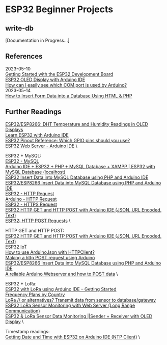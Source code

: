 # ESP32 Beginner Projects

## write-db
[Documentation in Progress...]

## References
2023-05-10 \
[Getting Started with the ESP32 Development Board](https://randomnerdtutorials.com/getting-started-with-esp32/) \
[ESP32 OLED Display with Arduino IDE](https://randomnerdtutorials.com/esp32-ssd1306-oled-display-arduino-ide/) \
[How can I easily see which COM port is used by Arduino?](https://arduino.stackexchange.com/questions/21771/how-can-i-easily-see-which-com-port-is-used-by-arduino) \
2023-05-14 \
[How to Insert Form Data into a Database Using HTML & PHP](https://dev.to/anthonys1760/how-to-insert-form-data-into-a-database-using-html-php-2e8)

## Further Readings
[ESP32/ESP8266: DHT Temperature and Humidity Readings in OLED Displays](https://randomnerdtutorials.com/esp32-esp8266-dht-temperature-and-humidity-oled-display/) \
[Learn ESP32 with Arduino IDE](https://randomnerdtutorials.com/learn-esp32-with-arduino-ide/) \
[ESP32 Pinout Reference: Which GPIO pins should you use?](https://randomnerdtutorials.com/esp32-pinout-reference-gpios/) \
[ESP32 Web Server - Arduino IDE](https://randomnerdtutorials.com/esp32-web-server-arduino-ide/) \

ESP32 + MySQL: \
[ESP32 - MySQL](https://esp32io.com/tutorials/esp32-mysql?utm_content=cmp-true) \
[Arduino IDE + ESP32 + PHP + MySQL Database + XAMPP | ESP32 with MySQL Database (localhost)](https://www.youtube.com/watch?v=naOb1M1jy_0) \
[ESP32 Insert Data into MySQL Database using PHP and Arduino IDE](https://microcontrollerslab.com/esp32-mysql-database-php/) \
[ESP32/ESP8266 Insert Data into MySQL Database using PHP and Arduino IDE](https://randomnerdtutorials.com/esp32-esp8266-mysql-database-php/) \
[ESP32 - HTTP Request](https://esp32io.com/tutorials/esp32-http-request) \
[Arduino - HTTP Request](https://arduinogetstarted.com/tutorials/arduino-http-request) \
[ESP32 - HTTPS Request](https://esp32io.com/tutorials/esp32-https-request) \
[ESP32 HTTP GET and HTTP POST with Arduino IDE (JSON, URL Encoded, Text)](https://randomnerdtutorials.com/esp32-http-get-post-arduino/) \
[ESP32: HTTP POST Requests](https://techtutorialsx.com/2017/05/20/esp32-http-post-requests/) \

HTTP GET and HTTP POST: \
[ESP32 HTTP GET and HTTP POST with Arduino IDE (JSON, URL Encoded, Text)](https://randomnerdtutorials.com/esp32-http-get-post-arduino/) \
[ESP32 IoT](https://electronoobs.com/eng_arduino_tut172.php) \
[How to use ArduinoJson with HTTPClient?](https://arduinojson.org/v6/how-to/use-arduinojson-with-httpclient/) \
[Making a http POST request using Arduino](https://stackoverflow.com/questions/3677400/making-a-http-post-request-using-arduino) \
[ESP32/ESP8266 Insert Data into MySQL Database using PHP and Arduino IDE](https://georgochr.sites.sch.gr/?page_id=2087) \
[A reliable Arduino Webserver and how to POST data](https://werner.rothschopf.net/202003_arduino_webserver_post_en.htm) \

ESP32 + LoRa: \
[ESP32 with LoRa using Arduino IDE – Getting Started](https://randomnerdtutorials.com/esp32-lora-rfm95-transceiver-arduino-ide/) \
[Frequency Plans by Country](https://www.thethingsnetwork.org/docs/lorawan/frequencies-by-country/) \
[LoRa // or alternatives? Transmit data from sensor to database/gateway](https://forum.arduino.cc/t/lora-or-alternatives-transmit-data-from-sensor-to-database-gateway/685595) \
[ESP32 LoRa Sensor Monitoring with Web Server (Long Range Communication)](https://randomnerdtutorials.com/esp32-lora-sensor-web-server/) \
[ESP32 & LoRa Sensor Data Monitoring ||Sender + Receiver with OLED Display](https://www.youtube.com/watch?v=El9M5Us8Jdk) \

Timestamp readings: \
[Getting Date and Time with ESP32 on Arduino IDE (NTP Client)](https://randomnerdtutorials.com/esp32-ntp-client-date-time-arduino-ide/) \
